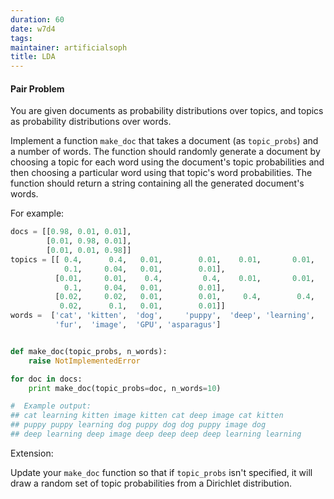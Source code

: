 ```yaml
---
duration: 60
date: w7d4
tags:
maintainer: artificialsoph
title: LDA
---
```


#### Pair Problem

You are given documents as probability distributions over topics, and topics as probability distributions over words.

Implement a function `make_doc` that takes a document (as `topic_probs`) and a number of words. The function should randomly generate a document by choosing a topic for each word using the document's topic probabilities and then choosing a particular word using that topic's word probabilities. The function should return a string containing all the generated document's words.

For example:

```python
docs = [[0.98, 0.01, 0.01],
        [0.01, 0.98, 0.01],
        [0.01, 0.01, 0.98]]
topics = [[ 0.4,      0.4,   0.01,        0.01,    0.01,       0.01,
            0.1,     0.04,   0.01,        0.01],
          [0.01,     0.01,    0.4,         0.4,    0.01,       0.01,
            0.1,     0.04,   0.01,        0.01],
          [0.02,     0.02,   0.01,        0.01,     0.4,        0.4,
           0.02,      0.1,   0.01,        0.01]]
words =  ['cat', 'kitten',  'dog',     'puppy',  'deep', 'learning',
          'fur',  'image',  'GPU', 'asparagus']


def make_doc(topic_probs, n_words):
    raise NotImplementedError

for doc in docs:
    print make_doc(topic_probs=doc, n_words=10)

#  Example output:
## cat learning kitten image kitten cat deep image cat kitten
## puppy puppy learning dog puppy dog dog puppy image dog
## deep learning deep image deep deep deep deep learning learning
```

Extension:

Update your `make_doc` function so that if `topic_probs` isn't specified, it will draw a random set of topic probabilities from a Dirichlet distribution.

